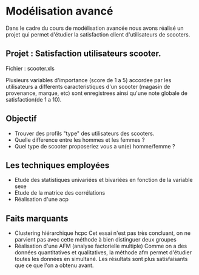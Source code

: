# Modélisation avancé

Dans le cadre du cours de modélisation avancée nous avons réalisé un projet qui permet d'étudier la satisfaction client d'utilisateurs de scooters.

## Projet : Satisfaction utilisateurs scooter.

Fichier : scooter.xls

Plusieurs variables d'importance (score de 1 a 5) accordee par les utilisateurs a differents caracteristiques d'un scooter (magasin de provenance, marque, etc)  sont enregistrees ainsi qu'une note globale de satisfaction(de 1 a 10).

## Objectif 
- Trouver des profils "type"  des utilisateurs des scooters. 
- Quelle difference entre les hommes et les femmes ? 
- Quel type de scooter proposeriez vous a un(e) homme/femme ?

## Les techniques employées
 - Etude des statistiques univariées et bivariées en fonction de la variable sexe
 - Etude de la matrice des corrélations
 - Réalisation d'une acp 

## Faits marquants 
 - Clustering hiérarchique hcpc
    Cet essai n'est pas très concluant, on ne parvient pas avec cette méthode à bien distinguer deux groupes
 - Réalisation d'une AFM (analyse factorielle multiple)
    Comme on a des données quantitatives et qualitatives, la méthode afm permet d'étudier toutes les données en simultané. Les résultats sont plus satisfaisants que ce que l'on a obtenu avant. 
